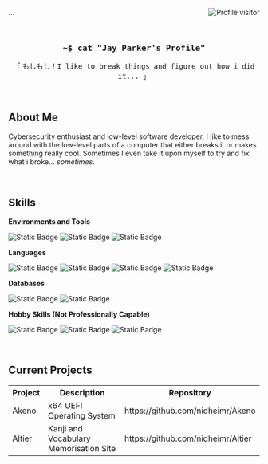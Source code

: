 ...
<a href="https://komarev.com/ghpvc/?username=nidheimr">
  <img align="right" src="https://komarev.com/ghpvc/?username=nidheimr&label=Visitors&color=0e75b6&style=for-the-badge" alt="Profile visitor" />
</a>

<br>

<h3 align="center"><samp>~$ cat "Jay Parker's Profile"</samp></h3>
<p align="center"><samp>「</samp> もしもし！<samp>I like to break things and figure out how i did it... 」</samp></p>

<br>

<div>
  <h2>About Me</h2>
  <p>Cybersecurity enthusiast and low-level software developer. I like to mess around with the low-level parts of a computer that either breaks it or makes something really cool. Sometimes I even take it upon myself to try and fix what i broke... <em>sometimes</em>.</p>
</div>

<br>

<div>
  <h2>Skills</h2>

  <strong>Environments and Tools</strong>
  
  ![Static Badge](https://img.shields.io/badge/Arch%20Linux-black?style=for-the-badge&logo=archlinux&logoColor=%231793D1&labelColor=%23000000&color=%231793D1)
  ![Static Badge](https://img.shields.io/badge/git-black?style=for-the-badge&logo=git&logoColor=%23F05032&labelColor=%23000000&color=%23F05032)
  ![Static Badge](https://img.shields.io/badge/Neovim-black?style=for-the-badge&logo=neovim&logoColor=%2357A143&labelColor=%23000000&color=%2357A143)

  <strong>Languages</strong>
  
  ![Static Badge](https://img.shields.io/badge/x86_64%20ASM-black?style=for-the-badge&logo=amd&logoColor=%23ED1C24&labelColor=%23000000&color=%23ED1C24)
  ![Static Badge](https://img.shields.io/badge/C-black?style=for-the-badge&logo=c&logoColor=%23A8B9CC&labelColor=%23000000&color=%23A8B9CC)
  ![Static Badge](https://img.shields.io/badge/C%2B%2B-black?style=for-the-badge&logo=c%2B%2B&logoColor=%2300599C&labelColor=%23000000&color=%2300599C)
  ![Static Badge](https://img.shields.io/badge/Python-black?style=for-the-badge&logo=python&logoColor=%233776AB&labelColor=%23000000&color=%233776AB)

  <strong>Databases</strong>
  
  ![Static Badge](https://img.shields.io/badge/MySQL-black?style=for-the-badge&logo=mysql&logoColor=%234479A1&labelColor=%23000000&color=%234479A1)
  ![Static Badge](https://img.shields.io/badge/MongoDB-black?style=for-the-badge&logo=mongodb&logoColor=%2347A248&labelColor=%23000000&color=%2347A248)

  <strong>Hobby Skills (Not Professionally Capable)</strong>

  ![Static Badge](https://img.shields.io/badge/SvelteKit-black?style=for-the-badge&logo=svelte&logoColor=%23FF3E00&labelColor=%23000000&color=%23FF3E00)
  ![Static Badge](https://img.shields.io/badge/Go-black?style=for-the-badge&logo=go&logoColor=%2300ADD8&labelColor=%23000000&color=%2300ADD8)
  ![Static Badge](https://img.shields.io/badge/TypeScript-black?style=for-the-badge&logo=typescript&logoColor=%233178C6&labelColor=%23000000&color=%233178C6)
</div>

<br>

<div>
  <h2>Current Projects</h2>
  <table>
    <tr>
      <th>Project</th>
      <th>Description</th>
      <th>Repository</th>
    </tr>
    <tr>
      <td>Akeno</td>
      <td>x64 UEFI Operating System</td>
      <td>https://github.com/nidheimr/Akeno</td>
    </tr>
    <tr>
      <td>Altier</td>
      <td>Kanji and Vocabulary Memorisation Site </td>
      <td>https://github.com/nidheimr/Altier</td>
    </tr>
  </table>
</div>
